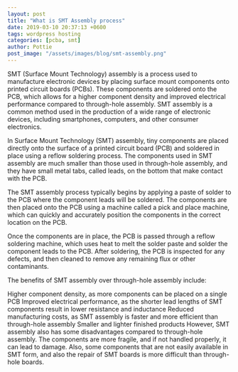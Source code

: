 ```yaml
---
layout: post
title: "What is SMT Assembly process"
date: 2019-03-10 20:37:13 +0600
tags: wordpress hosting
categories: [pcba, smt]
author: Pottie
post_image: "/assets/images/blog/smt-assembly.png"
---
```


SMT (Surface Mount Technology) assembly is a process used to manufacture electronic devices by placing surface mount components onto printed circuit boards (PCBs). These components are soldered onto the PCB, which allows for a higher component density and improved electrical performance compared to through-hole assembly. SMT assembly is a common method used in the production of a wide range of electronic devices, including smartphones, computers, and other consumer electronics.

In Surface Mount Technology (SMT) assembly, tiny components are placed directly onto the surface of a printed circuit board (PCB) and soldered in place using a reflow soldering process. The components used in SMT assembly are much smaller than those used in through-hole assembly, and they have small metal tabs, called leads, on the bottom that make contact with the PCB.

The SMT assembly process typically begins by applying a paste of solder to the PCB where the component leads will be soldered. The components are then placed onto the PCB using a machine called a pick and place machine, which can quickly and accurately position the components in the correct location on the PCB.

Once the components are in place, the PCB is passed through a reflow soldering machine, which uses heat to melt the solder paste and solder the component leads to the PCB. After soldering, the PCB is inspected for any defects, and then cleaned to remove any remaining flux or other contaminants.

The benefits of SMT assembly over through-hole assembly include:

Higher component density, as more components can be placed on a single PCB
Improved electrical performance, as the shorter lead lengths of SMT components result in lower resistance and inductance
Reduced manufacturing costs, as SMT assembly is faster and more efficient than through-hole assembly
Smaller and lighter finished products
However, SMT assembly also has some disadvantages compared to through-hole assembly. The components are more fragile, and if not handled properly, it can lead to damage. Also, some components that are not easily available in SMT form, and also the repair of SMT boards is more difficult than through-hole boards.
